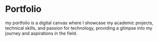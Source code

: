 # Portfolio
my portfolio is a digital canvas where I showcase my academic projects, technical skills, and passion for technology, providing a glimpse into my journey and aspirations in the field.
